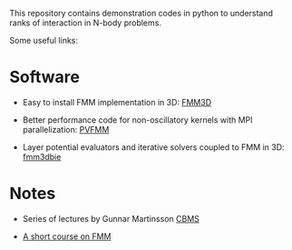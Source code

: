 This repository contains demonstration codes in python to understand ranks of interaction in N-body problems.

Some useful links:


Software
==========
* Easy to install FMM implementation in 3D:
[FMM3D](https://fmm3d.readthedocs.io/en/latest)

* Better performance code for non-oscillatory kernels with MPI parallelization: [PVFMM](https://pvfmm.org)

* Layer potential evaluators and iterative solvers coupled to FMM in 3D:
  [fmm3dbie](https://fmm3dbie.readthedocs.io/en/latest)

Notes
======

* Series of lectures by Gunnar Martinsson [CBMS](http://amath.colorado.edu/faculty/martinss/2014_CBMS/)

* [A short course on FMM](https://web.njit.edu/~jiang/math614/beatson-greengard.pdf)

